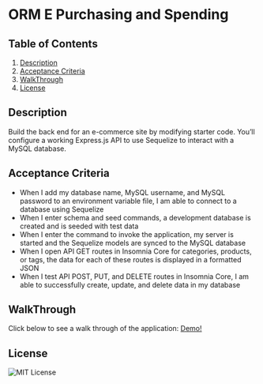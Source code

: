 # ORM E Purchasing and Spending

## Table of Contents

1. [Description](#description)
2. [Acceptance Criteria](#acceptance-criteria)
3. [WalkThrough](#walkthrough)
4. [License](#license)

## Description

Build the back end for an e-commerce site by modifying starter code. You’ll configure a working Express.js API to use Sequelize to interact with a MySQL database.

## Acceptance Criteria

- When I add my database name, MySQL username, and MySQL password to an environment variable file, I am able to connect to a database using Sequelize
- When I enter schema and seed commands, a development database is created and is seeded with test data
- When I enter the command to invoke the application, my server is started and the Sequelize models are synced to the MySQL database
- When I open API GET routes in Insomnia Core for categories, products, or tags, the data for each of these routes is displayed in a formatted JSON
- When I test API POST, PUT, and DELETE routes in Insomnia Core, I am able to successfully create, update, and delete data in my database

## WalkThrough

Click below to see a walk through of the application:
[ Demo!](https://drive.google.com/file/d/1-gKry4miUb5V7I8m40BUsmUkccxpTWio/view?usp=sharing)

## License

![MIT License](https://img.shields.io/badge/License-MIT-brightgreen)
